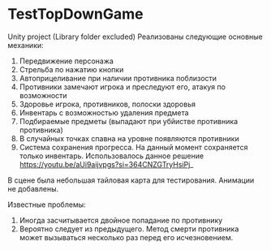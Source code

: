 # TestTopDownGame
Unity project (Library folder excluded)
Реализованы следующие основные механики:
1. Передвижение персонажа
2. Стрельба по нажатию кнопки
3. Автоприцеливание при наличии противника поблизости
4. Противники замечают игрока и преследуют его, атакуя по возможности
5. Здоровье игрока, противников, полоски здоровья
6. Инвентарь с возможностью удаления предмета
7. Подбираемые предметы (выпадают при убйистве противника противника)
8. В случайных точках спавна на уровне появляются противники
9. Система сохранения прогресса. На данный момент сохраняется только инвентарь. Использовалось данное решение https://youtu.be/aUi9aijvpgs?si=364CNZGTryHsiPj_

В сцене была небольшая тайловая карта для тестирования.
Анимации не добавлены.

Известные проблемы:
1. Иногда засчитывается двойное попадание по противнику
2. Вероятно следует из предыдущего. Метод смерти противника может вызываться несколько раз перед его исчезновением.
